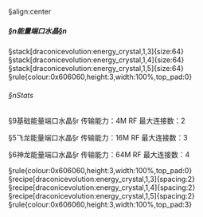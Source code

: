 §align:center
##### §n能量端口水晶§n
§stack[draconicevolution:energy_crystal,1,3]{size:64} §stack[draconicevolution:energy_crystal,1,4]{size:64} §stack[draconicevolution:energy_crystal,1,5]{size:64}
§rule{colour:0x606060,height:3,width:100%,top_pad:0}
###### §nStats

§9基础能量端口水晶§r
传输能力：4M RF
最大连接数：2 

§5飞龙能量端口水晶§r
传输能力：16M RF
最大连接数：3

§6神龙能量端口水晶§r
传输能力：64M RF
最大连接数：4

§rule{colour:0x606060,height:3,width:100%,top_pad:0}
§recipe[draconicevolution:energy_crystal,1,3]{spacing:2}§recipe[draconicevolution:energy_crystal,1,4]{spacing:2}§recipe[draconicevolution:energy_crystal,1,5]{spacing:2}
§rule{colour:0x606060,height:3,width:100%,top_pad:3}